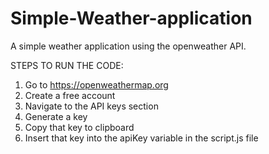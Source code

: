 # Simple-Weather-application

A simple weather application using the openweather API.

STEPS TO RUN THE CODE:

1. Go to https://openweathermap.org
2. Create a free account
3. Navigate to the API keys section
4. Generate a key
5. Copy that key to clipboard
6. Insert that key into the apiKey variable in the script.js file
